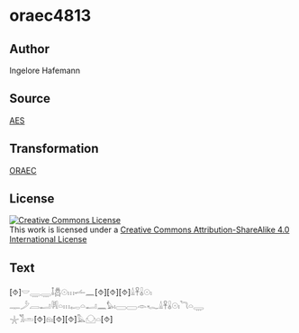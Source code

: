 # oraec4813

## Author

Ingelore Hafemann

## Source

[AES](https://github.com/simondschweitzer/aes)

## Transformation

[ORAEC](https://oraec.github.io/)

## License

<a rel="license" href="http://creativecommons.org/licenses/by-sa/4.0/"><img alt="Creative Commons License" style="border-width:0" src="https://i.creativecommons.org/l/by-sa/4.0/88x31.png" /></a><br />This work is licensed under a <a rel="license" href="http://creativecommons.org/licenses/by-sa/4.0/">Creative Commons Attribution-ShareAlike 4.0 International License</a>

## Text

[⯑]𓎟𓇾𓇾𓄤𓆣𓇳𓏥𓌡𓈖[⯑][⯑][⯑]𓏙𓋹𓏇𓇳𓏤<br>
𓊃𓌳𓐙𓂝𓇎𓏏𓏥𓉻𓏏𓂝𓈖𓅊𓏤𓈀𓈀𓁹𓆑𓏙𓋹𓏇𓇳𓏤𓆓𓏏𓇾<br>
𓇼𓀢𓏛[⯑]𓁶𓏤[⯑][⯑]𓅓𓈌𓏏[⯑]<br>
